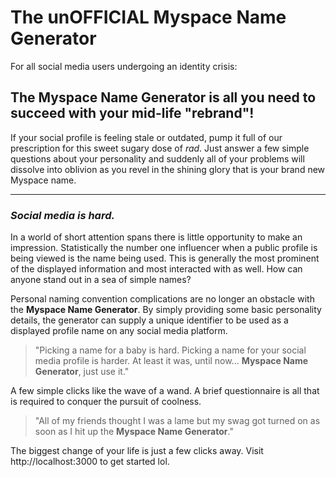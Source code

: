 # **The unOFFICIAL Myspace Name Generator**

For all social media users undergoing an identity crisis:

## The **Myspace Name Generator** is all you need to succeed with your mid-life "rebrand"!

If your social profile is feeling stale or outdated, pump it full of our prescription for this sweet sugary dose of *rad*. Just answer a few simple questions about your personality and suddenly all of your problems will dissolve into oblivion as you revel in the shining glory that is your brand new Myspace name.

---

### *Social media is hard.*

In a world of short attention spans there is little opportunity to make an impression. Statistically the number one influencer when a public profile is being viewed is the name being used. This is generally the most prominent of the displayed information and most interacted with as well. How can anyone stand out in a sea of simple names?

Personal naming convention complications are no longer an obstacle with the **Myspace Name Generator**. By simply providing some basic personality details, the generator can supply a unique identifier to be used as a displayed profile name on any social media platform.

> "Picking a name for a baby is hard. Picking a name for your social media profile is harder. At least it was, until now... **Myspace Name Generator**, just use it."

A few simple clicks like the wave of a wand. A brief questionnaire is all that is required to conquer the pursuit of coolness.

> "All of my friends thought I was a lame but my swag got turned on as soon as I hit up the **Myspace Name Generator**."

The biggest change of your life is just a few clicks away. Visit http://localhost:3000 to get started lol.

